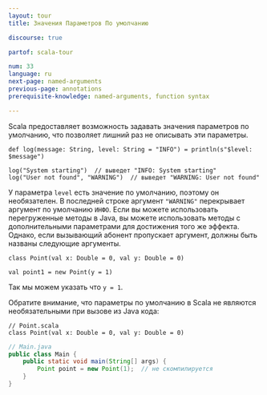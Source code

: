 ```yaml
---
layout: tour
title: Значения Параметров По умолчанию

discourse: true

partof: scala-tour

num: 33
language: ru
next-page: named-arguments
previous-page: annotations
prerequisite-knowledge: named-arguments, function syntax

---
```


Scala предоставляет возможность задавать значения параметров по умолчанию, что позволяет лишний раз не описывать эти параметры. 

```tut
def log(message: String, level: String = "INFO") = println(s"$level: $message")

log("System starting")  // выведет "INFO: System starting"
log("User not found", "WARNING")  // выведет "WARNING: User not found"
```

У параметра `level` есть значение по умолчанию, поэтому он необязателен. В последней строке аргумент `"WARNING"` перекрывает аргумент по умолчанию `ИНФО`. Если вы можете использовать перегруженные методы в Java, вы можете использовать методы с дополнительными параметрами для достижения того же эффекта. Однако, если вызывающий абонент пропускает аргумент, должны быть названы следующие аргументы.

```tut
class Point(val x: Double = 0, val y: Double = 0)

val point1 = new Point(y = 1)
```
Так мы можем указать что `y = 1`.

Обратите внимание, что параметры по умолчанию в Scala не являются необязательными при вызове из Java кода:

```tut
// Point.scala
class Point(val x: Double = 0, val y: Double = 0)
```

```java
// Main.java
public class Main {
    public static void main(String[] args) {
        Point point = new Point(1);  // не скомпилируется
    }
}
```
